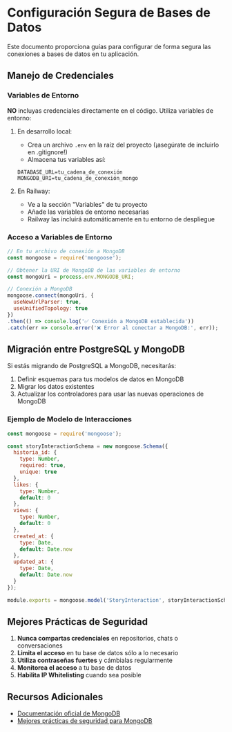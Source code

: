 # Configuración Segura de Bases de Datos

Este documento proporciona guías para configurar de forma segura las conexiones a bases de datos en tu aplicación.

## Manejo de Credenciales

### Variables de Entorno

**NO** incluyas credenciales directamente en el código. Utiliza variables de entorno:

1. En desarrollo local:
   - Crea un archivo `.env` en la raíz del proyecto (¡asegúrate de incluirlo en .gitignore!)
   - Almacena tus variables así:
   ```
   DATABASE_URL=tu_cadena_de_conexión
   MONGODB_URI=tu_cadena_de_conexión_mongo
   ```

2. En Railway:
   - Ve a la sección "Variables" de tu proyecto
   - Añade las variables de entorno necesarias
   - Railway las incluirá automáticamente en tu entorno de despliegue

### Acceso a Variables de Entorno

```javascript
// En tu archivo de conexión a MongoDB
const mongoose = require('mongoose');

// Obtener la URI de MongoDB de las variables de entorno
const mongoUri = process.env.MONGODB_URI;

// Conexión a MongoDB
mongoose.connect(mongoUri, {
  useNewUrlParser: true,
  useUnifiedTopology: true
})
.then(() => console.log('✅ Conexión a MongoDB establecida'))
.catch(err => console.error('❌ Error al conectar a MongoDB:', err));
```

## Migración entre PostgreSQL y MongoDB

Si estás migrando de PostgreSQL a MongoDB, necesitarás:

1. Definir esquemas para tus modelos de datos en MongoDB
2. Migrar los datos existentes 
3. Actualizar los controladores para usar las nuevas operaciones de MongoDB

### Ejemplo de Modelo de Interacciones

```javascript
const mongoose = require('mongoose');

const storyInteractionSchema = new mongoose.Schema({
  historia_id: { 
    type: Number, 
    required: true,
    unique: true 
  },
  likes: {
    type: Number,
    default: 0
  },
  views: {
    type: Number,
    default: 0
  },
  created_at: {
    type: Date,
    default: Date.now
  },
  updated_at: {
    type: Date,
    default: Date.now
  }
});

module.exports = mongoose.model('StoryInteraction', storyInteractionSchema);
```

## Mejores Prácticas de Seguridad

1. **Nunca compartas credenciales** en repositorios, chats o conversaciones
2. **Limita el acceso** en tu base de datos sólo a lo necesario
3. **Utiliza contraseñas fuertes** y cámbialas regularmente
4. **Monitorea el acceso** a tu base de datos
5. **Habilita IP Whitelisting** cuando sea posible

## Recursos Adicionales

- [Documentación oficial de MongoDB](https://docs.mongodb.com/drivers/node/)
- [Mejores prácticas de seguridad para MongoDB](https://docs.mongodb.com/manual/administration/security-checklist/)
